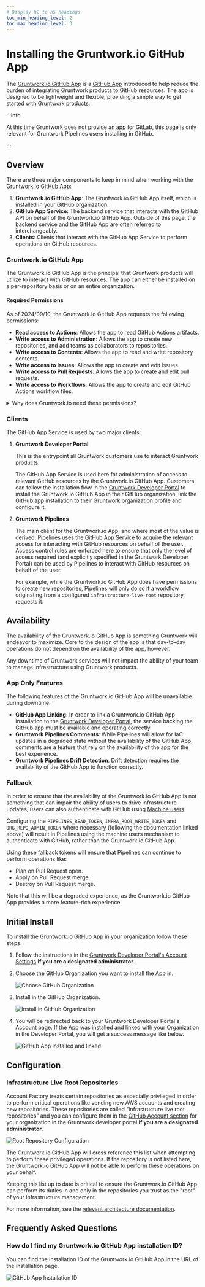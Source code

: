 ```yaml
---
# Display h2 to h5 headings
toc_min_heading_level: 2
toc_max_heading_level: 3
---
```


# Installing the Gruntwork.io GitHub App

The [Gruntwork.io GitHub App](https://github.com/apps/gruntwork-io) is a [GitHub App](https://docs.github.com/en/apps/overview) introduced to help reduce the burden of integrating Gruntwork products to GitHub resources. The app is designed to be lightweight and flexible, providing a simple way to get started with Gruntwork products.

:::info

At this time Gruntwork does not provide an app for GitLab, this page is only relevant for Gruntwork Pipelines users installing in GitHub.

:::

## Overview

There are three major components to keep in mind when working with the Gruntwork.io GitHub App:

1. **Gruntwork.io GitHub App**: The Gruntwork.io GitHub App itself, which is installed in your GitHub organization.
2. **GitHub App Service**: The backend service that interacts with the GitHub API on behalf of the Gruntwork.io GitHub App. Outside of this page, the backend service and the GitHub App are often referred to interchangeably.
3. **Clients**: Clients that interact with the GitHub App Service to perform operations on GitHub resources.

### Gruntwork.io GitHub App

The Gruntwork.io GitHub App is the principal that Gruntwork products will utilize to interact with GitHub resources. The app can either be installed on a per-repository basis or on an entire organization.

#### Required Permissions

As of 2024/09/10, the Gruntwork.io GitHub App requests the following permissions:

- **Read access to Actions**: Allows the app to read GitHub Actions artifacts.
- **Write access to Administration**: Allows the app to create new repositories, and add teams as collaborators to repositories.
- **Write access to Contents**: Allows the app to read and write repository contents.
- **Write access to Issues**: Allows the app to create and edit issues.
- **Write access to Pull Requests**: Allows the app to create and edit pull requests.
- **Write access to Workflows**: Allows the app to create and edit GitHub Actions workflow files.

<details>
  <summary>Why does Gruntwork.io need these permissions?</summary>

  Gruntwork.io requests all of these permissions because it requires them for different operations. Unfortunately, the way GitHub apps work prevents us from requesting permissions on a more granular basis. Know that the GitHub App Service will scope down its permissions whenever possible to the minimum required for the operation at hand.

  The level of granularity available to customers when configuring the GitHub App installation is to either install the app on a per-repository basis or on an entire organization. Our recommendation is as follows for Account Factory customers:

  - For non-enterprise customers, allow the app for `infrastructure-live-root` repository and (if in-use) `infrastructure-live-access-control` and `infrastructure-catalog`.

  - For enterprise customers, allow the app to have access to the entire organization.

  For non-Account Factory customers, we recommend installing the app on a per-repository basis.

  The reasoning for requiring entire-organization access for enterprise customers is that if you are using Account Factory to create delegated repositories then Account Factory will be creating, and then immediately modifying, new repositories in automated flows, which means it needs access to new repos as soon as they are created which is only possible with entire organization permission.

  If you are unsure how to proceed here, reach out to Gruntwork Support for guidance.

  <h3>Read access to Actions</h3>

  Gruntwork.io needs read access to `Actions` in order to read GitHub Actions workflow logs.

  These permissions are used when generating the dynamic Pull Request comment created when a run completes indicating the exact location in workflow run logs users need to focus their attention.

  <h3>Write access to Administration</h3>

  Gruntwork.io needs write access to `Administration` to create repositories.

  These permissions are used during the initial bootstrapping process when customers opt-in to additional repositories being created outside of the main `infrastructure-live-root` repository.

  This is especially important for Account Factory Enterprise customers, as those customers benefit from the ability to have `infrastructure-live-root` repositories create new repositories and add designated GitHub teams as collaborators via Infrastructure as Code (IaC). This is a critical feature for Enterprise customers who want to be able to scale their infrastructure management across multiple teams with delegated responsibility for segments of their IaC Estate.

  <h3>Write access to Contents</h3>

  Gruntwork.io needs write access to `Contents` in order to propose changes to repository contents.

  Pipelines engages in code generation when vending new AWS accounts in Gruntwork Account Factory, and Gruntwork.io needs to be able to generate and commit Terragrunt configuration files to the repository to provision the resources that will be present in the new account.

  <h3>Write access to Issues</h3>

  Gruntwork.io needs write access to `Issues` in order to create issues for users when it detects a problem with infrastructure.

  This is a mechanism that Pipelines uses to signal to users that they need to take manual action to resolve an issue.

  <h3>Write access to Pull Requests</h3>

  Gruntwork.io needs write access to `Pull Requests` in order to create pull requests.

  This is done both to propose changes in response to an explicit workflow like initiating an Account Factory vend, and to propose changes in response to detected drift detection for Enterprise customers.

  <h3>Write access to Workflows</h3>

  Gruntwork.io needs write access to `Workflows` in order to create GitHub Actions workflow files when vending GitHub repositories.

  This is necessary for Enterprise account vending, as Enterprise customers have the option of vending new repositories as part of Gruntwork Account Factory vending, and the GitHub API would not allow creation of new repositories with `.github/workflows` files without these permissions.

  <h3>Write access to Members</h3>

  Gruntwork.io needs write access to `Members` in order to adjust the repositories that a given GitHub team has access to.

  When vending delegated repositories for Enterprise customers, Gruntwork.io needs to be able to add designated GitHub teams as a collaborators to new repositories being vended.

</details>

### Clients

The GitHub App Service is used by two major clients:

1. **Gruntwork Developer Portal**

   This is the entrypoint all Gruntwork customers use to interact Gruntwork products.

   The GitHub App Service is used here for administration of access to relevant GitHub resources by the Gruntwork.io GitHub App. Customers can follow the installation flow in the [Gruntwork Developer Portal](https://app.gruntwork.io) to install the Gruntwork.io GitHub App in their GitHub organization, link the GitHub app installation to their Gruntwork organization profile and configure it.

2. **Gruntwork Pipelines**

   The main client for the Gruntwork.io App, and where most of the value is derived. Pipelines uses the GitHub App Service to acquire the relevant access for interacting with GitHub resources on behalf of the user. Access control rules are enforced here to ensure that only the level of access required (and explicitly specified in the Gruntwork Developer Portal) can be used by Pipelines to interact with GitHub resources on behalf of the user.

   For example, while the Gruntwork.io GitHub App does have permissions to create new repositories, Pipelines will only do so if a workflow originating from a configured `infrastructure-live-root` repository requests it.

## Availability

The availability of the Gruntwork.io GitHub App is something Gruntwork will endeavor to maximize. Core to the design of the app is that day-to-day operations do not depend on the availability of the app, however.

Any downtime of Gruntwork services will not impact the ability of your team to manage infrastructure using Gruntwork products.

### App Only Features

The following features of the Gruntwork.io GitHub App will be unavailable during downtime:

- **GitHub App Linking**: In order to link a Gruntwork.io GitHub App installation to the [Gruntwork Developer Portal](https://app.gruntwork.io), the service backing the GitHub app must be available and operating correctly.
- **Gruntwork Pipelines Comments**: While Pipelines will allow for IaC updates in a degraded state without the availability of the GitHub App, comments are a feature that rely on the availability of the app for the best experience.
- **Gruntwork Pipelines Drift Detection**: Drift detection requires the availability of the GitHub App to function correctly.

### Fallback

In order to ensure that the availability of the Gruntwork.io GitHub App is not something that can impair the ability of users to drive infrastructure updates, users can also authenticate with GitHub using [Machine users](/2.0/docs/pipelines/installation/viamachineusers.md).

Configuring the `PIPELINES_READ_TOKEN`, `INFRA_ROOT_WRITE_TOKEN` and `ORG_REPO_ADMIN_TOKEN` where necessary (following the documentation linked above) will result in Pipelines using the machine users mechanism to authenticate with GitHub, rather than the Gruntwork.io GitHub App.

Using these fallback tokens will ensure that Pipelines can continue to perform operations like:

- Plan on Pull Request open.
- Apply on Pull Request merge.
- Destroy on Pull Request merge.

Note that this will be a degraded experience, as the Gruntwork.io GitHub App provides a more feature-rich experience.

## Initial Install

To install the Gruntwork.io GitHub App in your organization follow these steps.

1. Follow the instructions in the [Gruntwork Developer Portal's Account Settings](https://app.gruntwork.io/account?scroll_to=github-app) **if you are a designated administrator**.

1. Choose the GitHub Organization you want to install the App in.

    ![Choose GitHub Organization](/img/devops-foundations/github-app/choose-organization.png)

1. Install in the GitHub Organization.

    ![Install in GitHub Organization](/img/devops-foundations/github-app/install-in-organization.png)

1. You will be redirected back to your Gruntwork Developer Portal's Account page. If the App was installed and linked with your Organization in the Developer Portal, you will get a success message like below.

    ![GitHub App installed and linked](/img/devops-foundations/github-app/app-installed-and-linked.png)

## Configuration

### Infrastructure Live Root Repositories

Account Factory treats certain repositories as especially privileged in order to perform critical operations like vending new AWS accounts and creating new repositories. These repositories are called "infrastructure live root repositories" and you can configure them in the [GitHub Account section](https://app.gruntwork.io/account?scroll_to=github-app) for your organization in the Gruntwork developer portal **if you are a designated administrator**.

![Root Repository Configuration](/img/devops-foundations/github-app/root-repo-config.png)

The Gruntwork.io GitHub App will cross reference this list when attempting to perform these privileged operations. If the repository is not listed here, the Gruntwork.io GitHub App will not be able to perform these operations on your behalf.

Keeping this list up to date is critical to ensure the Gruntwork.io GitHub App can perform its duties in and only in the repositories you trust as the "root" of your infrastructure management.

For more information, see the [relevant architecture documentation](/2.0/docs/pipelines/architecture/#infrastructure-live-root).

## Frequently Asked Questions

### How do I find my Gruntwork.io GitHub App installation ID?

You can find the installation ID of the Gruntwork.io GitHub App in the URL of the installation page.

![GitHub App Installation ID](/img/devops-foundations/github-app/get-installation-id.png)
